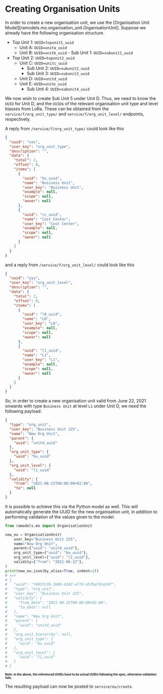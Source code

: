 <!--
SPDX-FileCopyrightText: Magenta ApS <https://magenta.dk>
SPDX-License-Identifier: MPL-2.0
-->

# Creating Organisation Units
In order to create a new organisation unit, we use the [Organisation Unit Model][ramodels.mo.organisation_unit.OrganisationUnit].
Suppose we already have the following organisation structure.

- Top Unit 1: `UUID=topunit1_uuid`
    - Unit A: `UUID=unita_uuid`
    - Unit B: `UUID=unitb_uuid`
          - Sub Unit 1: `UUID=subunit1_uuid`
- Top Unit 2: `UUID=topunit2_uuid`
    - Unit C: `UUID=unitc_uuid`
        - Sub Unit 2: `UUID=subunit2_uuid`
        - Sub Unit 3: `UUID=subunit3_uuid`
    - Unit D: `UUID=unitd_uuid`
    - Unit E: `UUID=unite_uuid`
        - Sub Unit 4: `UUID=subunit4_uuid`

We now wish to create Sub Unit 5 under Unit D. Thus, we need to know the `UUID` for Unit D, and the `UUID`s of the relevant organisation unit type and level klasses from LoRa. These can be obtained from the `service/f/org_unit_type/` and `service/f/org_unit_level/` endpoints, respectively.

A reply from `/service/f/org_unit_type/` could look like this

```json
{
  "uuid": "xxx",
  "user_key": "org_unit_type",
  "description": "",
  "data": {
    "total": 2,
    "offset": 0,
    "items": [
      {
        "uuid": "bu_uuid",
        "name": "Business Unit",
        "user_key": "Business Unit",
        "example": null,
        "scope": null,
        "owner": null
      },
      {
        "uuid": "cc_uuid",
        "name": "Cost Center",
        "user_key": "Cost Center",
        "example": null,
        "scope": null,
        "owner": null
      }
    ]
  }
}
```

and a reply from `/service/f/org_unit_level/` could look like this

```json
{
  "uuid": "yyy",
  "user_key": "org_unit_level",
  "description": "",
  "data": {
    "total": 2,
    "offset": 0,
    "items": [
      {
        "uuid": "l0_uuid",
        "name": "L0",
        "user_key": "L0",
        "example": null,
        "scope": null,
        "owner": null
      },
      {
        "uuid": "l1_uuid",
        "name": "L1",
        "user_key": "L1",
        "example": null,
        "scope": null,
        "owner": null
      }
    ]
  }
}
```

So, in order to create a new organisation unit valid from June 22, 2021 onwards with type `Business Unit` at level `L1` under Unit D, we need the following payload.

```json
{
  "type": "org_unit",
  "user_key": "Business Unit 225",
  "name": "New Org Unit",
  "parent": {
    "uuid": "unitd_uuid"
  },
  "org_unit_type": {
    "uuid": "bu_uuid"
  },
  "org_unit_level": {
    "uuid": "l1_uuid"
  },
  "validity": {
    "from": "2021-06-22T00:00:00+02:00",
    "to": null
  }
}
```

It is possible to achieve this via the Python model as well. This will automatically generate the UUID for the new organisation unit, in addition to performing validation of the values given to the model.

```python
from ramodels.mo import OrganisationUnit

new_ou = OrganisationUnit(
    user_key="Business Unit 225",
    name="New Org Unit",
    parent={"uuid": "unitd_uuid"},
    org_unit_type={"uuid": "bu_uuid"},
    org_unit_level={"uuid": "l1_uuid"},
    validity={"from": "2021-06-22"},
)
print(new_ou.json(by_alias=True, indent=2))
# >>>
# {
#   "uuid": "f4937c3b-1b88-4182-a77d-a57bafdce347",
#   "type": "org_unit",
#   "user_key": "Business Unit 225",
#   "validity": {
#     "from_date": "2021-06-22T00:00:00+02:00",
#     "to_date": null
#   },
#   "name": "New Org Unit",
#   "parent": {
#     "uuid": "unitd_uuid"
#   },
#   "org_unit_hierarchy": null,
#   "org_unit_type": {
#     "uuid": "bu_uuid"
#   },
#   "org_unit_level": {
#     "uuid": "l1_uuid"
#   }
# }
```
<sup><sub>**Note: in the above, the referenced UUIDs have to be actual UUIDs following the spec, otherwise validation fails.**</sub></sup>

The resulting payload can now be posted to `service/ou/create`.
